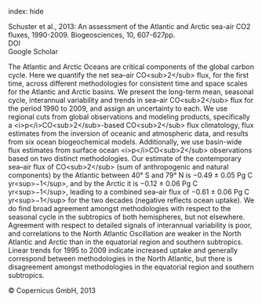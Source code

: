 index: hide

<div class="Citation">

  <div class="Citation-body">
    <div class="Citation-text">Schuster et al., 2013: An assessment of the Atlantic and Arctic sea-air CO2 fluxes, 1990-2009. <span class="Article-journal">Biogeosciences, </span><span class="Article-volume">10, </span>607-627pp.</div>
    <div class="Citation-links">
      <div class="CitationLink" data-href="https://doi.org/10.5194/bg-10-607-2013">
        <div class="CitationLink-icon CitationLink-Doi"></div>
        <div class="CitationLink-text">DOI</div>
      </div>
      <div class="CitationLink" data-href="https://scholar.google.com/scholar?q=10.5194/bg-10-607-2013">
        <div class="CitationLink-icon CitationLink-Scholar"></div>
        <div class="CitationLink-text">Google Scholar</div>
      </div>
    </div>
  </div>
</div>

The Atlantic and Arctic Oceans are critical components of the global carbon cycle. Here we quantify the net sea–air CO&lt;sub&gt;2&lt;/sub&gt; flux, for the first time, across different methodologies for consistent time and space scales for the Atlantic and Arctic basins. We present the long-term mean, seasonal cycle, interannual variability and trends in sea–air CO&lt;sub&gt;2&lt;/sub&gt; flux for the period 1990 to 2009, and assign an uncertainty to each. We use regional cuts from global observations and modeling products, specifically a &lt;i&gt;p&lt;/i&gt;CO&lt;sub&gt;2&lt;/sub&gt;-based CO&lt;sub&gt;2&lt;/sub&gt; flux climatology, flux estimates from the inversion of oceanic and atmospheric data, and results from six ocean biogeochemical models. Additionally, we use basin-wide flux estimates from surface ocean &lt;i&gt;p&lt;/i&gt;CO&lt;sub&gt;2&lt;/sub&gt; observations based on two distinct methodologies. Our estimate of the contemporary sea–air flux of CO&lt;sub&gt;2&lt;/sub&gt; (sum of anthropogenic and natural components) by the Atlantic between 40° S and 79° N is −0.49 ± 0.05 Pg C yr&lt;sup&gt;−1&lt;/sup&gt;, and by the Arctic it is −0.12 ± 0.06 Pg C yr&lt;sup&gt;−1&lt;/sup&gt;, leading to a combined sea–air flux of −0.61 ± 0.06 Pg C yr&lt;sup&gt;−1&lt;/sup&gt; for the two decades (negative reflects ocean uptake). We do find broad agreement amongst methodologies with respect to the seasonal cycle in the subtropics of both hemispheres, but not elsewhere. Agreement with respect to detailed signals of interannual variability is poor, and correlations to the North Atlantic Oscillation are weaker in the North Atlantic and Arctic than in the equatorial region and southern subtropics. Linear trends for 1995 to 2009 indicate increased uptake and generally correspond between methodologies in the North Atlantic, but there is disagreement amongst methodologies in the equatorial region and southern subtropics.

<div class="Citation-copy">
&copy; Copernicus GmbH, 2013
</div>